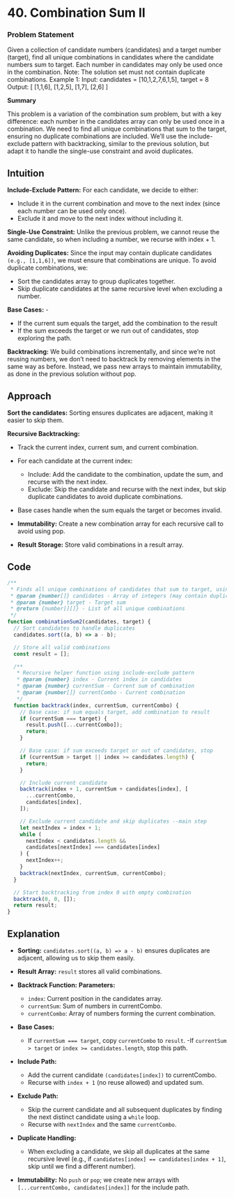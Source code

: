 # 40. Combination Sum II

### Problem Statement

Given a collection of candidate numbers (candidates) and a target number (target), find all unique combinations in candidates where the candidate numbers sum to target.
Each number in candidates may only be used once in the combination.
Note: The solution set must not contain duplicate combinations.
Example 1:
Input: candidates = [10,1,2,7,6,1,5], target = 8
Output:
[
[1,1,6],
[1,2,5],
[1,7],
[2,6]
]

**Summary**

This problem is a variation of the combination sum problem, but with a key difference: each number in the candidates array can only be used once in a combination. We need to find all unique combinations that sum to the target, ensuring no duplicate combinations are included. We’ll use the include-exclude pattern with backtracking, similar to the previous solution, but adapt it to handle the single-use constraint and avoid duplicates.

## **Intuition**

**Include-Exclude Pattern:** For each candidate, we decide to either:

- Include it in the current combination and move to the next index (since each number can be used only once).
- Exclude it and move to the next index without including it.

**Single-Use Constraint:** Unlike the previous problem, we cannot reuse the same candidate, so when including a number, we recurse with index + 1.

**Avoiding Duplicates:** Since the input may contain duplicate candidates `(e.g., [1,1,6])`, we must ensure that combinations are unique. To avoid duplicate combinations, we:

- Sort the candidates array to group duplicates together.
- Skip duplicate candidates at the same recursive level when excluding a number.

**Base Cases:** -

- If the current sum equals the target, add the combination to the result
- If the sum exceeds the target or we run out of candidates, stop exploring the path.

**Backtracking:** We build combinations incrementally, and since we’re not reusing numbers, we don’t need to backtrack by removing elements in the same way as before. Instead, we pass new arrays to maintain immutability, as done in the previous solution without pop.

## **Approach**

**Sort the candidates:** Sorting ensures duplicates are adjacent, making it easier to skip them.

**Recursive Backtracking:**

- Track the current index, current sum, and current combination.
- For each candidate at the current index:

  - Include: Add the candidate to the combination, update the sum, and recurse with the next index.
  - Exclude: Skip the candidate and recurse with the next index, but skip duplicate candidates to avoid duplicate combinations.

- Base cases handle when the sum equals the target or becomes invalid.

- **Immutability:** Create a new combination array for each recursive call to avoid using pop.
- **Result Storage:** Store valid combinations in a result array.

## Code

```javascript
/**
 * Finds all unique combinations of candidates that sum to target, using each number at most once.
 * @param {number[]} candidates - Array of integers (may contain duplicates)
 * @param {number} target - Target sum
 * @return {number[][]} - List of all unique combinations
 */
function combinationSum2(candidates, target) {
  // Sort candidates to handle duplicates
  candidates.sort((a, b) => a - b);

  // Store all valid combinations
  const result = [];

  /**
   * Recursive helper function using include-exclude pattern
   * @param {number} index - Current index in candidates
   * @param {number} currentSum - Current sum of combination
   * @param {number[]} currentCombo - Current combination
   */
  function backtrack(index, currentSum, currentCombo) {
    // Base case: if sum equals target, add combination to result
    if (currentSum === target) {
      result.push([...currentCombo]);
      return;
    }

    // Base case: if sum exceeds target or out of candidates, stop
    if (currentSum > target || index >= candidates.length) {
      return;
    }

    // Include current candidate
    backtrack(index + 1, currentSum + candidates[index], [
      ...currentCombo,
      candidates[index],
    ]);

    // Exclude current candidate and skip duplicates --main step
    let nextIndex = index + 1;
    while (
      nextIndex < candidates.length &&
      candidates[nextIndex] === candidates[index]
    ) {
      nextIndex++;
    }
    backtrack(nextIndex, currentSum, currentCombo);
  }

  // Start backtracking from index 0 with empty combination
  backtrack(0, 0, []);
  return result;
}
```

## **Explanation**

- **Sorting:** `candidates.sort((a, b) => a - b)` ensures duplicates are adjacent, allowing us to skip them easily.
- **Result Array:** `result` stores all valid combinations.
- **Backtrack Function:**
  **Parameters:**

  - `index`: Current position in the candidates array.
  - `currentSum`: Sum of numbers in currentCombo.
  - `currentCombo`: Array of numbers forming the current combination.

- **Base Cases:**

  - If `currentSum === target`, copy `currentCombo` to `result`.
    -If `currentSum > target` or `index >= candidates.length`, stop this path.

- **Include Path:**

  - Add the current candidate `(candidates[index])` to currentCombo.
  - Recurse with `index + 1` (no reuse allowed) and updated sum.

- **Exclude Path:**

  - Skip the current candidate and all subsequent duplicates by finding the next distinct candidate using a `while` loop.
  - Recurse with `nextIndex` and the same `currentCombo`.

- **Duplicate Handling:**

  - When excluding a candidate, we skip all duplicates at the same recursive level (e.g., if `candidates[index] == candidates[index + 1]`, skip until we find a different number).

- **Immutability:** No `push` or `pop`; we create new arrays with `[...currentCombo, candidates[index]]` for the include path.
